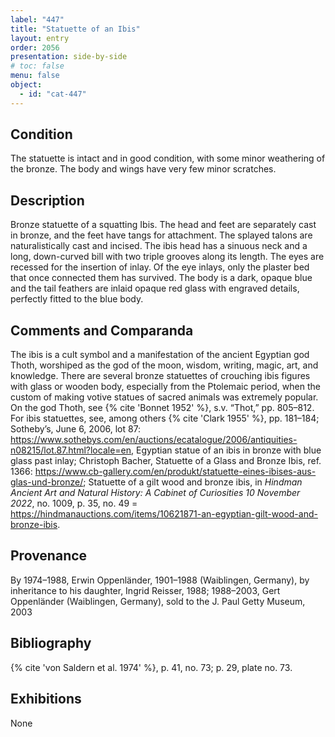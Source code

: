 ```yaml
---
label: "447"
title: "Statuette of an Ibis"
layout: entry
order: 2056
presentation: side-by-side
# toc: false
menu: false
object:
  - id: "cat-447"
---
```


## Condition

The statuette is intact and in good condition, with some minor weathering of the bronze. The body and wings have very few minor scratches.

## Description

Bronze statuette of a squatting Ibis. The head and feet are separately cast in bronze, and the feet have tangs for attachment. The splayed talons are naturalistically cast and incised. The ibis head has a sinuous neck and a long, down-curved bill with two triple grooves along its length. The eyes are recessed for the insertion of inlay. Of the eye inlays, only the plaster bed that once connected them has survived. The body is a dark, opaque blue and the tail feathers are inlaid opaque red glass with engraved details, perfectly fitted to the blue body.

## Comments and Comparanda

The ibis is a cult symbol and a manifestation of the ancient Egyptian god Thoth, worshiped as the god of the moon, wisdom, writing, magic, art, and knowledge. There are several bronze statuettes of crouching ibis figures with glass or wooden body, especially from the Ptolemaic period, when the custom of making votive statues of sacred animals was extremely popular. On the god Thoth, see {% cite 'Bonnet 1952' %}, s.v. “Thot,” pp. 805–812. For ibis statuettes, see, among others {% cite 'Clark 1955' %}, pp. 181–184; Sotheby’s, June 6, 2006, lot 87: <https://www.sothebys.com/en/auctions/ecatalogue/2006/antiquities-n08215/lot.87.html?locale=en>, Egyptian statue of an ibis in bronze with blue glass past inlay; Christoph Bacher, Statuette of a Glass and Bronze Ibis, ref. 1366: <https://www.cb-gallery.com/en/produkt/statuette-eines-ibises-aus-glas-und-bronze/>; Statuette of a gilt wood and bronze ibis, in *Hindman Ancient Art and Natural History: A Cabinet of Curiosities 10 November 2022*, no. 1009, p. 35, no. 49 = <https://hindmanauctions.com/items/10621871-an-egyptian-gilt-wood-and-bronze-ibis>.

## Provenance

By 1974–1988, Erwin Oppenländer, 1901–1988 (Waiblingen, Germany), by inheritance to his daughter, Ingrid Reisser, 1988; 1988–2003, Gert Oppenländer (Waiblingen, Germany), sold to the J. Paul Getty Museum, 2003

## Bibliography

{% cite 'von Saldern et al. 1974' %}, p. 41, no. 73; p. 29, plate no. 73.

## Exhibitions

None